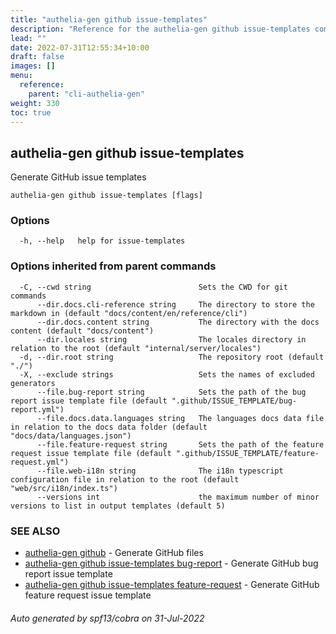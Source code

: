 ```yaml
---
title: "authelia-gen github issue-templates"
description: "Reference for the authelia-gen github issue-templates command."
lead: ""
date: 2022-07-31T12:55:34+10:00
draft: false
images: []
menu:
  reference:
    parent: "cli-authelia-gen"
weight: 330
toc: true
---
```


## authelia-gen github issue-templates

Generate GitHub issue templates

```
authelia-gen github issue-templates [flags]
```

### Options

```
  -h, --help   help for issue-templates
```

### Options inherited from parent commands

```
  -C, --cwd string                        Sets the CWD for git commands
      --dir.docs.cli-reference string     The directory to store the markdown in (default "docs/content/en/reference/cli")
      --dir.docs.content string           The directory with the docs content (default "docs/content")
      --dir.locales string                The locales directory in relation to the root (default "internal/server/locales")
  -d, --dir.root string                   The repository root (default "./")
  -X, --exclude strings                   Sets the names of excluded generators
      --file.bug-report string            Sets the path of the bug report issue template file (default ".github/ISSUE_TEMPLATE/bug-report.yml")
      --file.docs.data.languages string   The languages docs data file in relation to the docs data folder (default "docs/data/languages.json")
      --file.feature-request string       Sets the path of the feature request issue template file (default ".github/ISSUE_TEMPLATE/feature-request.yml")
      --file.web-i18n string              The i18n typescript configuration file in relation to the root (default "web/src/i18n/index.ts")
      --versions int                      the maximum number of minor versions to list in output templates (default 5)
```

### SEE ALSO

* [authelia-gen github](authelia-gen_github.md)	 - Generate GitHub files
* [authelia-gen github issue-templates bug-report](authelia-gen_github_issue-templates_bug-report.md)	 - Generate GitHub bug report issue template
* [authelia-gen github issue-templates feature-request](authelia-gen_github_issue-templates_feature-request.md)	 - Generate GitHub feature request issue template

###### Auto generated by spf13/cobra on 31-Jul-2022
